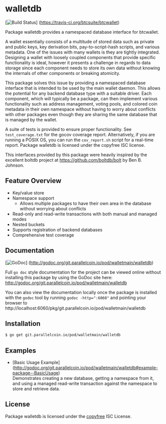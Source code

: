 walletdb
========

[![Build Status](https://travis-ci.org/btcsuite/btcwallet.png?branch=master)]
(https://travis-ci.org/btcsuite/btcwallet)

Package walletdb provides a namespaced database interface for btcwallet.

A wallet essentially consists of a multitude of stored data such as private
and public keys, key derivation bits, pay-to-script-hash scripts, and various
metadata.  One of the issues with many wallets is they are tightly integrated.
Designing a wallet with loosely coupled components that provide specific
functionality is ideal, however it presents a challenge in regards to data
storage since each component needs to store its own data without knowing the
internals of other components or breaking atomicity.

This package solves this issue by providing a namespaced database interface that
is intended to be used by the main wallet daemon.  This allows the potential for
any backend database type with a suitable driver.  Each component, which will
typically be a package, can then implement various functionality such as address
management, voting pools, and colored coin metadata in their own namespace
without having to worry about conflicts with other packages even though they are
sharing the same database that is managed by the wallet.

A suite of tests is provided to ensure proper functionality.  See
`test_coverage.txt` for the gocov coverage report.  Alternatively, if you are
running a POSIX OS, you can run the `cov_report.sh` script for a real-time
report.  Package walletdb is licensed under the copyfree ISC license.

This interfaces provided by this package were heavily inspired by the excellent
boltdb project at https://github.com/boltdb/bolt by Ben B. Johnson.

## Feature Overview

- Key/value store
- Namespace support
  - Allows multiple packages to have their own area in the database without
    worrying about conflicts
- Read-only and read-write transactions with both manual and managed modes
- Nested buckets
- Supports registration of backend databases
- Comprehensive test coverage

## Documentation

[![GoDoc](https://godoc.org/git.parallelcoin.io/pod/walletmain/walletdb?status.png)]
(http://godoc.org/git.parallelcoin.io/pod/walletmain/walletdb)

Full `go doc` style documentation for the project can be viewed online without
installing this package by using the GoDoc site here:
http://godoc.org/git.parallelcoin.io/pod/walletmain/walletdb

You can also view the documentation locally once the package is installed with
the `godoc` tool by running `godoc -http=":6060"` and pointing your browser to
http://localhost:6060/pkg/git.parallelcoin.io/pod/walletmain/walletdb

## Installation

```bash
$ go get git.parallelcoin.io/pod/walletmain/walletdb
```

## Examples

* [Basic Usage Example]
  (http://godoc.org/git.parallelcoin.io/pod/walletmain/walletdb#example-package--BasicUsage)  
  Demonstrates creating a new database, getting a namespace from it, and using a
  managed read-write transaction against the namespace to store and retrieve
  data.


## License

Package walletdb is licensed under the [copyfree](http://copyfree.org) ISC
License.
